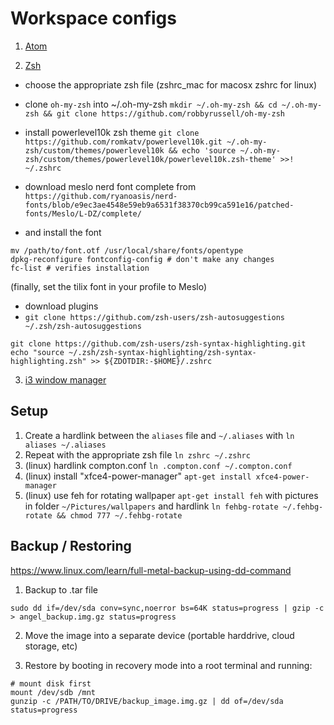 # Workspace configs

1) [Atom](./atom/)

2) [Zsh](./zsh)

- choose the appropriate zsh file (zshrc_mac for macosx zshrc for linux)
- clone `oh-my-zsh` into ~/.oh-my-zsh `mkdir ~/.oh-my-zsh && cd ~/.oh-my-zsh && git clone https://github.com/robbyrussell/oh-my-zsh`

- install powerlevel10k zsh theme `git clone https://github.com/romkatv/powerlevel10k.git ~/.oh-my-zsh/custom/themes/powerlevel10k && echo 'source ~/.oh-my-zsh/custom/themes/powerlevel10k/powerlevel10k.zsh-theme' >>! ~/.zshrc
`

- download meslo nerd font complete from `https://github.com/ryanoasis/nerd-fonts/blob/e9ec3ae4548e59eb9a6531f38370cb99ca591e16/patched-fonts/Meslo/L-DZ/complete/`

- and install the font
```
mv /path/to/font.otf /usr/local/share/fonts/opentype
dpkg-reconfigure fontconfig-config # don't make any changes
fc-list # verifies installation
```
(finally, set the tilix font in your profile to Meslo)

- download plugins
- `git clone https://github.com/zsh-users/zsh-autosuggestions ~/.zsh/zsh-autosuggestions`
```
git clone https://github.com/zsh-users/zsh-syntax-highlighting.git
echo "source ~/.zsh/zsh-syntax-highlighting/zsh-syntax-highlighting.zsh" >> ${ZDOTDIR:-$HOME}/.zshrc
```

3) [i3 window manager](./i3)

## Setup

1) Create a hardlink between the `aliases` file and `~/.aliases` with `ln aliases ~/.aliases`
2) Repeat with the appropriate zsh file `ln zshrc ~/.zshrc`
3) (linux) hardlink compton.conf `ln .compton.conf ~/.compton.conf`
4) (linux) install "xfce4-power-manager" `apt-get install xfce4-power-manager`
5) (linux) use feh for rotating wallpaper `apt-get install feh` with pictures in folder `~/Pictures/wallpapers` and hardlink `ln fehbg-rotate ~/.fehbg-rotate && chmod 777 ~/.fehbg-rotate`


## Backup / Restoring

https://www.linux.com/learn/full-metal-backup-using-dd-command

1) Backup to .tar file
```
sudo dd if=/dev/sda conv=sync,noerror bs=64K status=progress | gzip -c  > angel_backup.img.gz status=progress

```

2) Move the image into a separate device (portable harddrive, cloud storage, etc)

3) Restore by booting in recovery mode into a root terminal and running:

```
# mount disk first
mount /dev/sdb /mnt
gunzip -c /PATH/TO/DRIVE/backup_image.img.gz | dd of=/dev/sda status=progress

```
